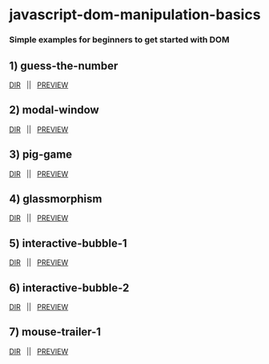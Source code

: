 # javascript-dom-manipulation-basics
### Simple  examples for beginners to get started with DOM

## 1) guess-the-number
[DIR](https://github.com/onion-milkshake/javascript-dom-manipulation-basics/tree/main/guess-the-number) &nbsp; || &nbsp; [PREVIEW](https://guess-the-number-onion.netlify.app/)

## 2) modal-window
[DIR](https://github.com/onion-milkshake/javascript-dom-manipulation-basics/tree/main/modal-window) &nbsp; || &nbsp; [PREVIEW](https://modal-window-view.netlify.app/)

## 3) pig-game
[DIR](https://github.com/onion-milkshake/javascript-dom-manipulation-basics/tree/main/pig-game) &nbsp; || &nbsp; [PREVIEW](https://pig-game-onion.netlify.app/)

## 4) glassmorphism
[DIR](https://github.com/onion-milkshake/javascript-dom-manipulation-basics/tree/main/glassmorphism) &nbsp; || &nbsp; [PREVIEW](https://glassmorphism-onion.netlify.app/)

## 5) interactive-bubble-1
[DIR](https://github.com/onion-milkshake/javascript-dom-manipulation-basics/tree/main/interactive-bubble-1) &nbsp; || &nbsp; [PREVIEW](https://interactive-bubble-1.netlify.app/)

## 6) interactive-bubble-2
[DIR](https://github.com/onion-milkshake/javascript-dom-manipulation-basics/tree/main/interactive-bubble-2) &nbsp; || &nbsp; [PREVIEW](https://interactive-bubble-2.netlify.app/)

## 7) mouse-trailer-1
[DIR](https://github.com/onion-milkshake/javascript-dom-manipulation-basics/tree/main/mouse-trailer-1) &nbsp; || &nbsp; [PREVIEW](https://mouse-trailer-1.netlify.app/)



